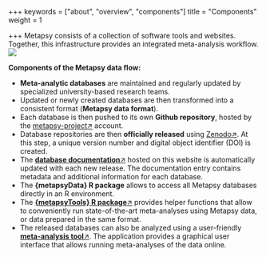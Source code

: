 +++
keywords = ["about", "overview", "components"]
title = "Components"
weight = 1

+++
Metapsy consists of a collection of software tools and websites. Together, this infrastructure provides an integrated meta-analysis workflow.  
![](/uploads/metapsy-flow.png)

**Components of the Metapsy data flow:**

* **Meta-analytic databases** are maintained and regularly updated by specialized university-based research teams. 
* Updated or newly created databases are then transformed into a consistent format (**Metapsy data format**).
* Each database is then pushed to its own **Github repository**, hosted by the [metapsy-project↗](https://github.com/metapsy-project "metapsy-project") account. 
* Database repositories are then **officially released** using [Zenodo↗](https://zenodo.org/). At this step, a unique version number and digital object identifier (DOI) is created.
* The [**database documentation**↗](/databases) hosted on this website is automatically updated with each new release. The documentation entry contains metadata and additional information for each database. 
* The **{metapsyData} R package** allows to access all Metapsy databases directly in an R environment.
* The [**{metapsyTools} R package**↗](https://tools.metapsy.org) provides helper functions that allow to conveniently run state-of-the-art meta-analyses using Metapsy data, or data prepared in the same format. 
* The released databases can also be analyzed using a user-friendly [**meta-analysis tool**↗](https://www.metapsy.org). The application provides a graphical user interface that allows running meta-analyses of the data online.

<br></br>